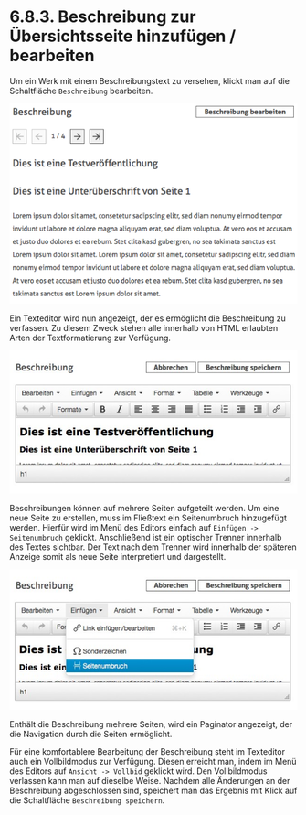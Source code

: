 # 6.8.3. Beschreibung zur Übersichtsseite hinzufügen / bearbeiten

Um ein Werk mit einem Beschreibungstext zu versehen, klickt man auf die Schaltfläche `Beschreibung` bearbeiten.   


![](../../.gitbook/assets/beschreibungstext-hinzufuegen.png)

Ein Texteditor wird nun angezeigt, der es ermöglicht die Beschreibung zu verfassen. Zu diesem Zweck stehen alle innerhalb von HTML erlaubten Arten der Textformatierung zur Verfügung.  


![](../../.gitbook/assets/texteditor-zur-bearbeitung.png)

Beschreibungen können auf mehrere Seiten aufgeteilt werden. Um eine neue Seite zu erstellen, muss im Fließtext ein Seitenumbruch hinzugefügt werden. Hierfür wird im Menü des Editors einfach auf `Einfügen -> Seitenumbruch` geklickt. Anschließend ist ein optischer Trenner innerhalb des Textes sichtbar. Der Text nach dem Trenner wird innerhalb der späteren Anzeige somit als neue Seite interpretiert und dargestellt.

![](../../.gitbook/assets/seitenumbruch-einfuegen.png)

Enthält die Beschreibung mehrere Seiten, wird ein Paginator angezeigt, der die Navigation durch die Seiten ermöglicht.

Für eine komfortablere Bearbeitung der Beschreibung steht im Texteditor auch ein Vollbildmodus zur Verfügung. Diesen erreicht man, indem im Menü des Editors auf `Ansicht -> Vollbid` geklickt wird. Den Vollbildmodus verlassen kann man auf dieselbe Weise. Nachdem alle Änderungen an der Beschreibung abgeschlossen sind, speichert man das Ergebnis mit Klick auf die Schaltfläche `Beschreibung speichern`.

